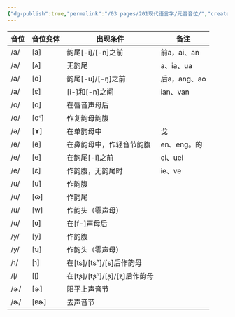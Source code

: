```yaml
---
{"dg-publish":true,"permalink":"/03 pages/201现代语言学/元音音位/","created":"2024-11-30T20:47:14.078+08:00","updated":"2025-03-02T15:17:37.118+08:00"}
---
```


| 音位  | 音位变体 | 出现条件                    | 备注        |
| --- | ---- | ----------------------- | --------- |
| /a/ | [a]  | 韵尾[-i]/[-n]之前           | 前a，ai、an  |
| /a/ | [ᴀ]  | 无韵尾                     | a、ia、ua   |
| /a/ | [ɑ]  | 韵尾[-u]/[-ŋ]之前           | 后a，ang、ao |
| /a/ | [ɛ]  | [i-]和[-n]之间             | ian、van   |
| /o/ | [o]  | 在唇音声母后                  |           |
| /o/ | [o꜂] | 作复韵母韵腹                  |           |
| /ə/ | [ɤ]  | 在单韵母中                   | 戈         |
| /ə/ | [ə]  | 在鼻韵母中，作轻音节韵腹            | en、eng。的  |
| /e/ | [e]  | 在韵尾[-i]之前               | ei、uei    |
| /e/ | [ɛ]  | 作韵腹，无韵尾时                | ie、ve     |
| /u/ | [u]  | 作韵腹                     |           |
| /u/ | [ɷ]  | 作韵尾                     |           |
| /u/ | [w]  | 作韵头（零声母）                |           |
| /u/ | [ʋ]  | 在[f-]声母后                |           |
| /y/ | [y]  | 作韵腹                     |           |
| /y/ | [ʮ]  | 作韵头（零声母）                |           |
| /ɿ/ | [ɿ]  | 在[ts]/[tsʰ]/[s]后作韵母     |           |
| /ɭ/ | [ɭ]  | 在[tʂ]/[tʂʰ]/[ʂ]/[ʐ]后作韵母 |           |
| /ɚ/ | [ɚ]  | 阳平上声音节                  |           |
| /ɚ/ | [ɐɚ] | 去声音节                    |           |




